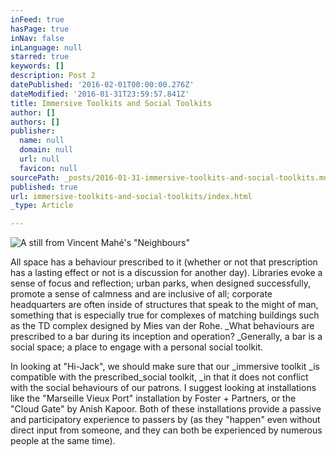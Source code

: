 ```yaml
---
inFeed: true
hasPage: true
inNav: false
inLanguage: null
starred: true
keywords: []
description: Post 2
datePublished: '2016-02-01T00:00:00.276Z'
dateModified: '2016-01-31T23:59:57.841Z'
title: Immersive Toolkits and Social Toolkits
author: []
authors: []
publisher:
  name: null
  domain: null
  url: null
  favicon: null
sourcePath: _posts/2016-01-31-immersive-toolkits-and-social-toolkits.md
published: true
url: immersive-toolkits-and-social-toolkits/index.html
_type: Article

---
```

![A still from Vincent Mahé's "Neighbours"](https://the-grid-user-content.s3-us-west-2.amazonaws.com/c3ad48b8-35b6-496f-a1b7-a914a16a349f.jpg)

All space has a behaviour prescribed to it (whether or not that prescription has a lasting effect or not is a discussion for another day). Libraries evoke a sense of focus and reflection; urban parks, when designed successfully, promote a sense of calmness and are inclusive of all; corporate headquarters are often inside of structures that speak to the might of man, something that is especially true for complexes of matching buildings such as the TD complex designed by Mies van der Rohe. _What behaviours are prescribed to a bar during its inception and operation? _Generally, a bar is a social space; a place to engage with a personal social toolkit. 

In looking at "Hi-Jack", we should make sure that our _immersive toolkit _is compatible with the prescribed_social toolkit, _in that it does not conflict with the social behaviours of our patrons. I suggest looking at installations like the "Marseille Vieux Port" installation by Foster + Partners, or the "Cloud Gate" by Anish Kapoor. Both of these installations provide a passive and participatory experience to passers by (as they "happen" even without direct input from someone, and they can both be experienced by numerous people at the same time).